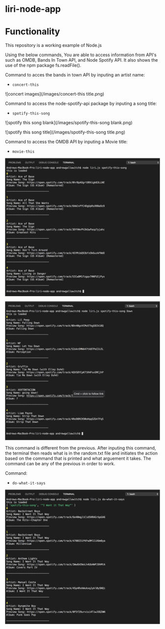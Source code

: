 # liri-node-app
# Functionality
This repository is a working example of Node.js

Using the below commands, You are able to access information from API's such as OMDB, Bands In Town API, and Node Spotify API. It also shows the use of the npm package fs.readFile().


Command to acces the bands in town API by inputing an artist name:

* `concert-this`

![concert images](/images/concert-this title.png)

Command to access the node-spotify-api package by inputing a song title:

* `spotify-this-song`

![spotify this song blank](/images/spotify-this-song blank.png)

![spotify this song title](/images/spotify-this-song title.png)

Command to access the OMDB API by inputing a Movie title:

* `movie-this`

![movie-this blank](/images/spotify-this-songblank.png)

![movie-this title](/images/spotify-this-songtitle.png)

This command is different from the previous. After inputing this command, the terminal then reads what is in the random.txt file and initiates the action based on the command that is printed and what arguement it takes. The command can be any of the previous in order to work.

Command:

* `do-what-it-says`

![do-what-it-says title](/images/do-what-it-says.png)
